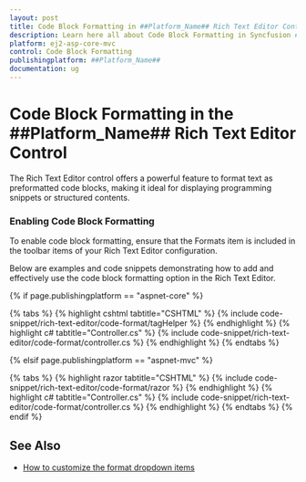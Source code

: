 ```yaml
---
layout: post
title: Code Block Formatting in ##Platform_Name## Rich Text Editor Control
description: Learn here all about Code Block Formatting in Syncfusion ##Platform_Name## Rich Text Editor control of Syncfusion Essential JS 2 and more.
platform: ej2-asp-core-mvc
control: Code Block Formatting
publishingplatform: ##Platform_Name##
documentation: ug
---
```


# Code Block Formatting in the ##Platform_Name## Rich Text Editor Control

The Rich Text Editor control offers a powerful feature to format text as preformatted code blocks, making it ideal for displaying programming snippets or structured contents.

### Enabling Code Block Formatting

To enable code block formatting, ensure that the Formats item is included in the toolbar items of your Rich Text Editor configuration.

Below are examples and code snippets demonstrating how to add and effectively use the code block formatting option in the Rich Text Editor.

{% if page.publishingplatform == "aspnet-core" %}

{% tabs %}
{% highlight cshtml tabtitle="CSHTML" %}
{% include code-snippet/rich-text-editor/code-format/tagHelper %}
{% endhighlight %}
{% highlight c# tabtitle="Controller.cs" %}
{% include code-snippet/rich-text-editor/code-format/controller.cs %}
{% endhighlight %}
{% endtabs %}

{% elsif page.publishingplatform == "aspnet-mvc" %}

{% tabs %}
{% highlight razor tabtitle="CSHTML" %}
{% include code-snippet/rich-text-editor/code-format/razor %}
{% endhighlight %}
{% highlight c# tabtitle="Controller.cs" %}
{% include code-snippet/rich-text-editor/code-format/controller.cs %}
{% endhighlight %}
{% endtabs %}
{% endif %}

## See Also

* [How to customize the format dropdown items](./headings#customizing-format-dropdown-items)
